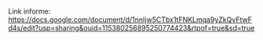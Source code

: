 Link informe:
https://docs.google.com/document/d/1nnIjw5CTbx1tFNKLmqa9yZkQvFtwFd4s/edit?usp=sharing&ouid=115380256895250774423&rtpof=true&sd=true
